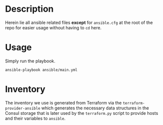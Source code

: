 # Description

Herein lie all ansible related files __except__ for `ansible.cfg` at the root of the repo for easier usage without having to `cd` here.

# Usage

Simply run the playbook.
```
ansible-playbook ansible/main.yml
```

# Inventory

The inventory we use is generated from Terraform via the `terraform-provider-ansible` which generates the necessary data structures in the Consul storage that is later used by the `terraform.py` script to provide hosts and their variables to `ansible`.

